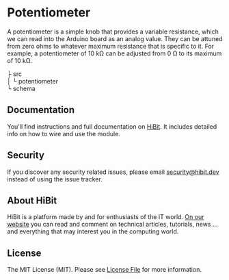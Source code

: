 # Potentiometer
A potentiometer is a simple knob that provides a variable resistance, which we can read into the Arduino board as an analog value. They can be attuned from zero ohms to whatever maximum resistance that is specific to it. For example, a potentiometer of 10 kΩ can be adjusted from 0 Ω to its maximum of 10 kΩ.  

├ src  
│  └ potentiometer  
└ schema  

## Documentation
You'll find instructions and full documentation on [HiBit](https://www.hibit.dev/posts/25/how-to-use-potentiometer-with-arduino). It includes detailed info on how to wire and use the module.  

## Security
If you discover any security related issues, please email security@hibit.dev instead of using the issue tracker.

## About HiBit
HiBit is a platform made by and for enthusiasts of the IT world. [On our website](https://www.hibit.dev) you can read and comment on technical articles, tutorials, news ... and everything that may interest you in the computing world.

## License
The MIT License (MIT). Please see [License File](LICENSE.md) for more information.
